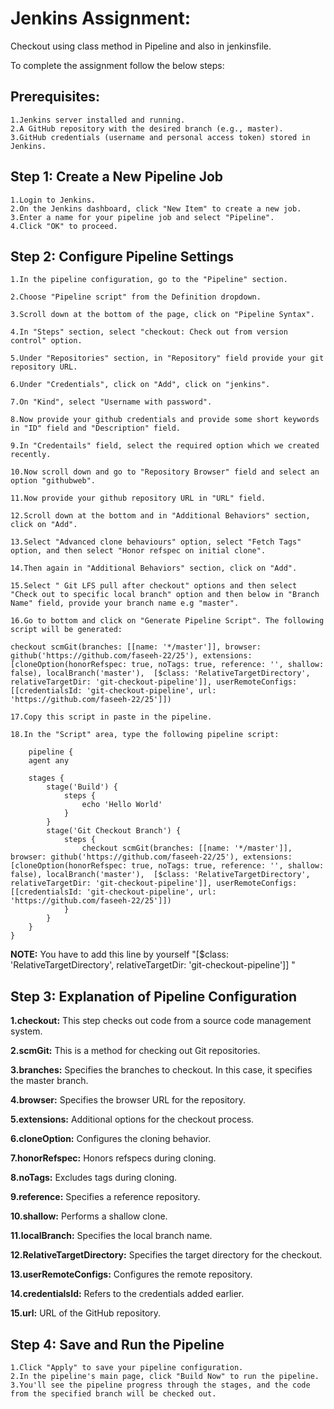
# Jenkins Assignment:
Checkout using class method in Pipeline and also in jenkinsfile.

To complete the assignment follow the below steps:



## Prerequisites:

	1.Jenkins server installed and running.
	2.A GitHub repository with the desired branch (e.g., master).
	3.GitHub credentials (username and personal access token) stored in Jenkins.



## Step 1: Create a New Pipeline Job
    
	1.Login to Jenkins.
	2.On the Jenkins dashboard, click "New Item" to create a new job.
	3.Enter a name for your pipeline job and select "Pipeline".
	4.Click "OK" to proceed.



## Step 2: Configure Pipeline Settings

	1.In the pipeline configuration, go to the "Pipeline" section.
    
	2.Choose "Pipeline script" from the Definition dropdown.
    
	3.Scroll down at the bottom of the page, click on "Pipeline Syntax".
    
	4.In "Steps" section, select "checkout: Check out from version control" option.
    
	5.Under "Repositories" section, in "Repository" field provide your git repository URL.
    
	6.Under "Credentials", click on "Add", click on "jenkins".
    
	7.On "Kind", select "Username with password".
    
	8.Now provide your github credentials and provide some short keywords in "ID" field and "Description" field.
    
	9.In "Credentails" field, select the required option which we created recently.
    
	10.Now scroll down and go to "Repository Browser" field and select an option "githubweb".
    
	11.Now provide your github repository URL in "URL" field.
    
	12.Scroll down at the bottom and in "Additional Behaviors" section, click on "Add".
    
	13.Select "Advanced clone behaviours" option, select "Fetch Tags" option, and then select "Honor refspec on initial clone".
    
	14.Then again in "Additional Behaviors" section, click on "Add".
    
	15.Select " Git LFS pull after checkout" options and then select "Check out to specific local branch" option and then below in "Branch Name" field, provide your branch name e.g "master".
    
	16.Go to bottom and click on "Generate Pipeline Script". The following script will be generated:
    
	checkout scmGit(branches: [[name: '*/master']], browser: github('https://github.com/faseeh-22/25'), extensions: [cloneOption(honorRefspec: true, noTags: true, reference: '', shallow: false), localBranch('master'),  [$class: 'RelativeTargetDirectory', relativeTargetDir: 'git-checkout-pipeline']], userRemoteConfigs: [[credentialsId: 'git-checkout-pipeline', url: 'https://github.com/faseeh-22/25']])
    
	17.Copy this script in paste in the pipeline.  
    
	18.In the "Script" area, type the following pipeline script:


```
	pipeline {
	agent any

	stages {
    	stage('Build') {
        	steps {
            	echo 'Hello World'
        	}
    	}
    	stage('Git Checkout Branch') {
        	steps {
            	checkout scmGit(branches: [[name: '*/master']], browser: github('https://github.com/faseeh-22/25'), extensions: [cloneOption(honorRefspec: true, noTags: true, reference: '', shallow: false), localBranch('master'),  [$class: 'RelativeTargetDirectory', relativeTargetDir: 'git-checkout-pipeline']], userRemoteConfigs: [[credentialsId: 'git-checkout-pipeline', url: 'https://github.com/faseeh-22/25']])
        	}
    	}
	}
}
```


**NOTE:** You have to add this line by yourself "[$class: 'RelativeTargetDirectory', relativeTargetDir: 'git-checkout-pipeline']] "



## Step 3: Explanation of Pipeline Configuration

	
 **1.checkout:** This step checks out code from a source code management system.
	
 **2.scmGit:** This is a method for checking out Git repositories.
	
 **3.branches:** Specifies the branches to checkout. In this case, it specifies the master branch.
	
 **4.browser:** Specifies the browser URL for the repository.
	
 **5.extensions:** Additional options for the checkout process.
	
 **6.cloneOption:** Configures the cloning behavior.
	
 **7.honorRefspec:** Honors refspecs during cloning.
	
 **8.noTags:** Excludes tags during cloning.
	
 **9.reference:** Specifies a reference repository.
	
 **10.shallow:** Performs a shallow clone.
	
 **11.localBranch:** Specifies the local branch name.
	
 **12.RelativeTargetDirectory:** Specifies the target directory for the checkout.

 **13.userRemoteConfigs:** Configures the remote repository.

 **14.credentialsId:** Refers to the credentials added earlier.
	
 **15.url:** URL of the GitHub repository.



## Step 4: Save and Run the Pipeline

	1.Click "Apply" to save your pipeline configuration.
	2.In the pipeline's main page, click "Build Now" to run the pipeline.
	3.You'll see the pipeline progress through the stages, and the code from the specified branch will be checked out.
    
    


